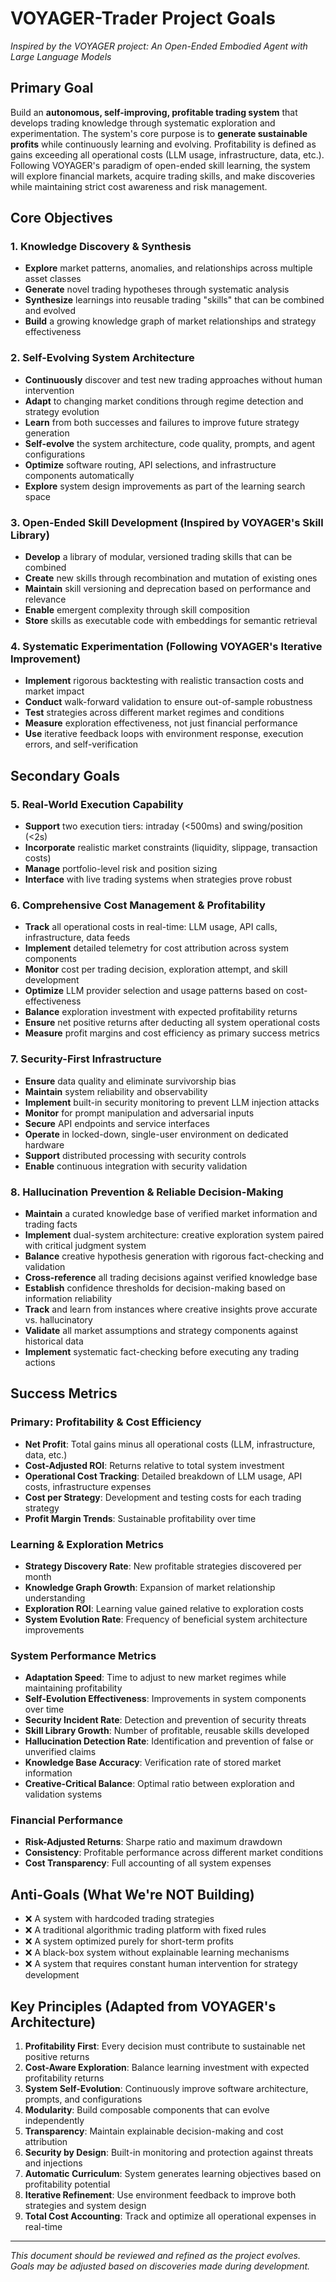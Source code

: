 # VOYAGER-Trader Project Goals

*Inspired by the VOYAGER project: An Open-Ended Embodied Agent with Large Language Models*

## Primary Goal
Build an **autonomous, self-improving, profitable trading system** that develops trading knowledge through systematic exploration and experimentation. The system's core purpose is to **generate sustainable profits** while continuously learning and evolving. Profitability is defined as gains exceeding all operational costs (LLM usage, infrastructure, data, etc.). Following VOYAGER's paradigm of open-ended skill learning, the system will explore financial markets, acquire trading skills, and make discoveries while maintaining strict cost awareness and risk management.

## Core Objectives

### 1. Knowledge Discovery & Synthesis
- **Explore** market patterns, anomalies, and relationships across multiple asset classes
- **Generate** novel trading hypotheses through systematic analysis
- **Synthesize** learnings into reusable trading "skills" that can be combined and evolved
- **Build** a growing knowledge graph of market relationships and strategy effectiveness

### 2. Self-Evolving System Architecture
- **Continuously** discover and test new trading approaches without human intervention
- **Adapt** to changing market conditions through regime detection and strategy evolution
- **Learn** from both successes and failures to improve future strategy generation
- **Self-evolve** the system architecture, code quality, prompts, and agent configurations
- **Optimize** software routing, API selections, and infrastructure components automatically
- **Explore** system design improvements as part of the learning search space

### 3. Open-Ended Skill Development (Inspired by VOYAGER's Skill Library)
- **Develop** a library of modular, versioned trading skills that can be combined
- **Create** new skills through recombination and mutation of existing ones  
- **Maintain** skill versioning and deprecation based on performance and relevance
- **Enable** emergent complexity through skill composition
- **Store** skills as executable code with embeddings for semantic retrieval

### 4. Systematic Experimentation (Following VOYAGER's Iterative Improvement)
- **Implement** rigorous backtesting with realistic transaction costs and market impact
- **Conduct** walk-forward validation to ensure out-of-sample robustness
- **Test** strategies across different market regimes and conditions
- **Measure** exploration effectiveness, not just financial performance
- **Use** iterative feedback loops with environment response, execution errors, and self-verification

## Secondary Goals

### 5. Real-World Execution Capability
- **Support** two execution tiers: intraday (<500ms) and swing/position (<2s)
- **Incorporate** realistic market constraints (liquidity, slippage, transaction costs)
- **Manage** portfolio-level risk and position sizing
- **Interface** with live trading systems when strategies prove robust

### 6. Comprehensive Cost Management & Profitability
- **Track** all operational costs in real-time: LLM usage, API calls, infrastructure, data feeds
- **Implement** detailed telemetry for cost attribution across system components
- **Monitor** cost per trading decision, exploration attempt, and skill development
- **Optimize** LLM provider selection and usage patterns based on cost-effectiveness
- **Balance** exploration investment with expected profitability returns
- **Ensure** net positive returns after deducting all system operational costs
- **Measure** profit margins and cost efficiency as primary success metrics

### 7. Security-First Infrastructure
- **Ensure** data quality and eliminate survivorship bias
- **Maintain** system reliability and observability
- **Implement** built-in security monitoring to prevent LLM injection attacks
- **Monitor** for prompt manipulation and adversarial inputs
- **Secure** API endpoints and service interfaces
- **Operate** in locked-down, single-user environment on dedicated hardware
- **Support** distributed processing with security controls
- **Enable** continuous integration with security validation

### 8. Hallucination Prevention & Reliable Decision-Making
- **Maintain** a curated knowledge base of verified market information and trading facts
- **Implement** dual-system architecture: creative exploration system paired with critical judgment system
- **Balance** creative hypothesis generation with rigorous fact-checking and validation
- **Cross-reference** all trading decisions against verified knowledge base
- **Establish** confidence thresholds for decision-making based on information reliability
- **Track** and learn from instances where creative insights prove accurate vs. hallucinatory
- **Validate** all market assumptions and strategy components against historical data
- **Implement** systematic fact-checking before executing any trading actions

## Success Metrics

### Primary: Profitability & Cost Efficiency
- **Net Profit**: Total gains minus all operational costs (LLM, infrastructure, data, etc.)
- **Cost-Adjusted ROI**: Returns relative to total system investment
- **Operational Cost Tracking**: Detailed breakdown of LLM usage, API costs, infrastructure expenses
- **Cost per Strategy**: Development and testing costs for each trading strategy
- **Profit Margin Trends**: Sustainable profitability over time

### Learning & Exploration Metrics
- **Strategy Discovery Rate**: New profitable strategies discovered per month
- **Knowledge Graph Growth**: Expansion of market relationship understanding
- **Exploration ROI**: Learning value gained relative to exploration costs
- **System Evolution Rate**: Frequency of beneficial system architecture improvements

### System Performance Metrics
- **Adaptation Speed**: Time to adjust to new market regimes while maintaining profitability
- **Self-Evolution Effectiveness**: Improvements in system components over time
- **Security Incident Rate**: Detection and prevention of security threats
- **Skill Library Growth**: Number of profitable, reusable skills developed
- **Hallucination Detection Rate**: Identification and prevention of false or unverified claims
- **Knowledge Base Accuracy**: Verification rate of stored market information
- **Creative-Critical Balance**: Optimal ratio between exploration and validation systems

### Financial Performance
- **Risk-Adjusted Returns**: Sharpe ratio and maximum drawdown
- **Consistency**: Profitable performance across different market conditions
- **Cost Transparency**: Full accounting of all system expenses

## Anti-Goals (What We're NOT Building)

- ❌ A system with hardcoded trading strategies
- ❌ A traditional algorithmic trading platform with fixed rules
- ❌ A system optimized purely for short-term profits
- ❌ A black-box system without explainable learning mechanisms
- ❌ A system that requires constant human intervention for strategy development

## Key Principles (Adapted from VOYAGER's Architecture)

1. **Profitability First**: Every decision must contribute to sustainable net positive returns
2. **Cost-Aware Exploration**: Balance learning investment with expected profitability returns
3. **System Self-Evolution**: Continuously improve software architecture, prompts, and configurations
4. **Modularity**: Build composable components that can evolve independently
5. **Transparency**: Maintain explainable decision-making and cost attribution
6. **Security by Design**: Built-in monitoring and protection against threats and injections
7. **Automatic Curriculum**: System generates learning objectives based on profitability potential
8. **Iterative Refinement**: Use environment feedback to improve both strategies and system design
9. **Total Cost Accounting**: Track and optimize all operational expenses in real-time

---

*This document should be reviewed and refined as the project evolves. Goals may be adjusted based on discoveries made during development.*